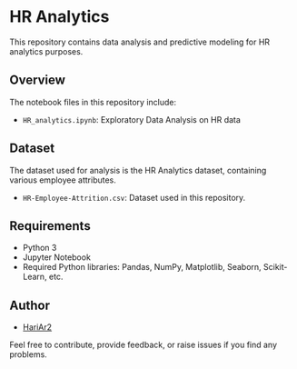 # HR Analytics

This repository contains data analysis and predictive modeling for HR analytics purposes. 

## Overview 

The notebook files in this repository include:

- `HR_analytics.ipynb`: Exploratory Data Analysis on HR data 

## Dataset 

The dataset used for analysis is the HR Analytics dataset, containing various employee attributes.

- `HR-Employee-Attrition.csv`: Dataset used in this repository.
 
## Requirements

- Python 3
- Jupyter Notebook
- Required Python libraries: Pandas, NumPy, Matplotlib, Seaborn, Scikit-Learn, etc.

## Author

- [HariAr2](https://github.com/HariAr2)

Feel free to contribute, provide feedback, or raise issues if you find any problems.
